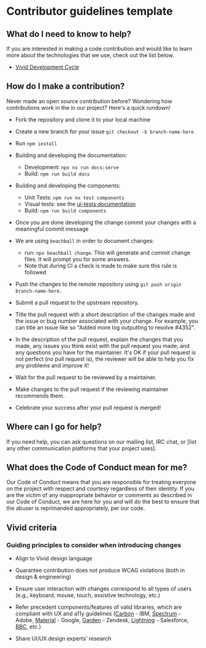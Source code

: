# Contributor guidelines template

## What do I need to know to help?

If you are interested in making a code contribution and would like to learn more about the technologies that we use, check out the list below.

- [Vivid Development Cycle](../docs/development.md)

## How do I make a contribution?

Never made an open source contribution before? Wondering how contributions work in the in our project? Here's a quick rundown!

* Fork the repository and clone it to your local machine

* Create a new branch for your issue `git checkout -b branch-name-here`

* Run `npm install`

* Building and developing the documentation:
  * Development: `npx nx run docs:serve`
  * Build: `npm run build docs`

* Building and developing the components:
  * Unit Tests: `npm run nx test components`
  * Visual tests: see the [ui-tests documentation](ui-tests/readme.md)
  * Build: `npm run build components`

* Once you are done developing the change commit your changes with a meaningful commit message

* We are using `beachball` in order to document changes:
  * run: `npx beachball change`. This will generate and commit change files. It will prompt you for some answers.
  * Note that during CI a check is made to make sure this rule is followed

* Push the changes to the remote repository using `git push origin branch-name-here`.

* Submit a pull request to the upstream repository.

* Title the pull request with a short description of the changes made and the issue or bug number associated with your change. For example, you can title an issue like so "Added more log outputting to resolve #4352".

* In the description of the pull request, explain the changes that you made, any issues you think exist with the pull request you made, and any questions you have for the maintainer. It's OK if your pull request is not perfect (no pull request is), the reviewer will be able to help you fix any problems and improve it!
 
* Wait for the pull request to be reviewed by a maintainer.
 
* Make changes to the pull request if the reviewing maintainer recommends them.
 
* Celebrate your success after your pull request is merged!

## Where can I go for help?

If you need help, you can ask questions on our mailing list, IRC chat, or [list any other communication platforms that your project uses].

## What does the Code of Conduct mean for me?

Our Code of Conduct means that you are responsible for treating everyone on the project with respect and courtesy regardless of their identity. If you are the victim of any inappropriate behavior or comments as described in our Code of Conduct, we are here for you and will do the best to ensure that the abuser is reprimanded appropriately, per our code.

## Vivid criteria

### Guiding principles to consider when introducing changes

* Align to Vivid design language

* Guarantee contribution does not produce WCAG violations (both in design & engineering)

* Ensure user interaction with changes correspond to all types of users (e.g., keyboard, mouse, touch, assistive technology, etc.)

* Refer precedent components/features of valid libraries, which are compliant with UX and a11y guidelines ([Carbon](https://www.carbondesignsystem.com/components/overview/) - IBM, [Spectrum](https://spectrum.adobe.com/) - Adobe, [Material](https://material.io/components?platform=web) - Google, [Garden](https://garden.zendesk.com/) - Zendesk, [Lightning](https://www.lightningdesignsystem.com/) - Salesforce, [BBC](https://www.bbc.co.uk/gel/guidelines/category/design-patterns), etc.)

* Share UI/UX design experts' research
